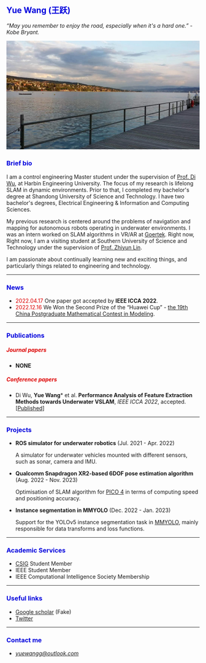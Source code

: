 ## <font color="#0000dd">Yue Wang (王跃)</font>

*“May you remember to enjoy the road, especially when it's a hard one.” - Kobe Bryant.*

![img](img.jpg)

### <font color="#0000dd">Brief bio</font>

I am a control engineering Master student under the supervision of [Prof. Di Wu](http://homepage.hrbeu.edu.cn/web/wudi1), at Harbin Engineering University. The focus of my research is lifelong SLAM in dynamic environments. Prior to that, I completed my bachelor's degree at Shandong University of Science and Technology. I have two bachelor's degrees, Electrical Engineering & Information and Computing Sciences.

My previous research is centered around the problems of navigation and mapping for autonomous robots operating in underwater environments. I was an intern worked on SLAM algorithms in VR/AR at [Goertek](https://www.goertek.com/en/). Right now, Right now, I am a visiting student at Southern University of Science and Technology under the supervision of [Prof. Zhiyun Lin](https://faculty.sustech.edu.cn/linzy/).

I am passionate about continually learning new and exciting things, and particularly things related to engineering and technology.

---

### <font color="#0000dd">News</font>

- <font color="#dd0000">2022.04.17</font> One paper got accepted by **IEEE ICCA 2022**.
- <font color="#dd0000">2022.12.16</font> We Won the Second Prize of the “Huawei Cup” - [the 19th China Postgraduate Mathematical Contest in Modeling](https://cpipc.acge.org.cn/cw/hp/4).

---

### <font color="#0000dd">Publications</font>

##### <font color="#dd0000">Journal papers</font>

- **NONE**

##### <font color="#dd0000">Conference papers</font>

- Di Wu, **Yue Wang**\* et al. **Performance Analysis of Feature Extraction Methods towards Underwater VSLAM**, *IEEE ICCA 2022*, accepted. [[Published](https://ieeexplore.ieee.org/document/9831964)]

---

### <font color="#0000dd">Projects</font>

- **ROS simulator for underwater robotics** (Jul. 2021 - Apr. 2022)

  A simulator for underwater vehicles mounted with different sensors, such as sonar, camera and IMU.
- **Qualcomm Snapdragon XR2-based 6DOF pose estimation algorithm** (Aug. 2022 - Nov. 2023)

  Optimisation of SLAM algorithm for [PICO 4](https://www.picoxr.com/global/activity/xmax_deals?utm_source=official_website) in terms of computing speed and positioning accuracy.
- **Instance segmentation in MMYOLO** (Dec. 2022 - Jan. 2023)

  Support for the YOLOv5 instance segmentation task in [MMYOLO](https://github.com/open-mmlab/mmyolo), mainly responsible for data transforms and loss functions.

---

### <font color="#0000dd">Academic Services</font>

- [CSIG](http://www.csig.org.cn/) Student Member
- IEEE Student Member
- IEEE Computational Intelligence Society Membership

---

### <font color="#0000dd">Useful links</font>

- [Google scholar]() (Fake)
- [Twitter](https://twitter.com/yuewanggg)

---

### <font color="#0000dd">Contact me</font>

- *yuewangg@outlook.com*
